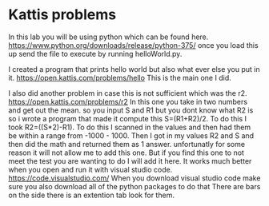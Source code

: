 # Kattis problems
In this lab you will be using python which can be found here.
https://www.python.org/downloads/release/python-375/
once you load this up send the file to execute by running helloWorld.py.

I created a program that prints hello world but also what ever else you put in it.
https://open.kattis.com/problems/hello
This is the main one I did. 





I also did another problem in case this is not sufficient which was the r2.
https://open.kattis.com/problems/r2
In this one you take in two numbers and get out the mean. so you input S and R1 but you dont know what R2 is so i wrote a program that made it compute this S=(R1+R2)/2.
To do this I took R2=((S*2)-R1).
To do this I scanned in the values and then had them be within a range from -1000 - 1000.
Then I got in my values R2 and S and then did the math and returned them as 1 answer.
unfortunatly for some reason it will not allow me to add this one. But if you find this one to not meet the test you are wanting to do I will add it here.
It works much better when you open and run it with visual studio code. 
https://code.visualstudio.com/
When you download visual studio code make sure you also download all of the python packages to do that
There are bars on the side there is an extention tab look for them.